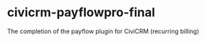 civicrm-payflowpro-final
========================

The completion of the payflow plugin for CiviCRM (recurring billing)